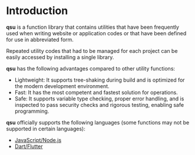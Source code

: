 # Introduction

**qsu** is a function library that contains utilities that have been frequently used when writing website or application codes or that have been defined for use in abbreviated form.

Repeated utility codes that had to be managed for each project can be easily accessed by installing a single library.

**qsu** has the following advantages compared to other utility functions:

- Lightweight: It supports tree-shaking during build and is optimized for the modern development environment.
- Fast: It has the most competent and fastest solution for operations.
- Safe: It supports variable type checking, proper error handling, and is inspected to pass security checks and rigorous testing, enabling safe programming.

**qsu** officially supports the following languages (some functions may not be supported in certain languages):

- [JavaScript/Node.js](/installation/javascript.md)
- [Dart/Flutter](/installation/dart.md)
